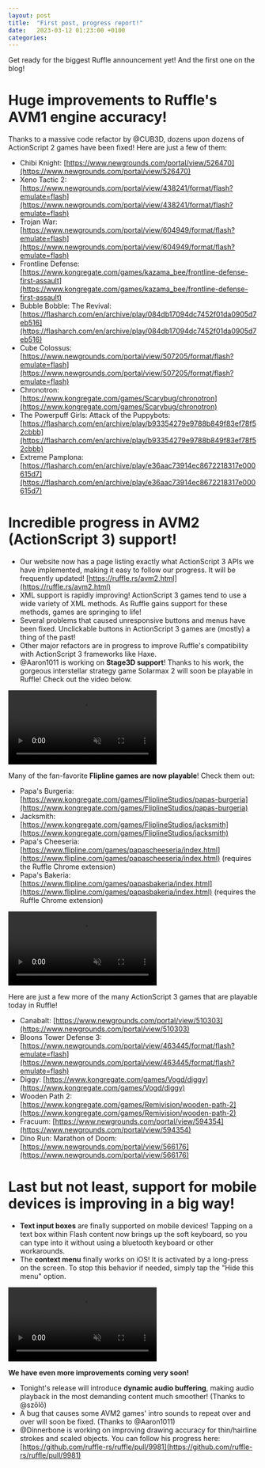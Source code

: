 ```yaml
---
layout: post
title:  "First post, progress report!"
date:   2023-03-12 01:23:00 +0100
categories:
---
```

Get ready for the biggest Ruffle announcement yet! And the first one on the blog!

# Huge improvements to Ruffle's AVM1 engine accuracy!
Thanks to a massive code refactor by @CUB3D, dozens upon dozens of ActionScript 2 games have been fixed! Here are just a few of them:
- Chibi Knight: [https://www.newgrounds.com/portal/view/526470](https://www.newgrounds.com/portal/view/526470)
- Xeno Tactic 2: [https://www.newgrounds.com/portal/view/438241/format/flash?emulate=flash](https://www.newgrounds.com/portal/view/438241/format/flash?emulate=flash)
- Trojan War: [https://www.newgrounds.com/portal/view/604949/format/flash?emulate=flash](https://www.newgrounds.com/portal/view/604949/format/flash?emulate=flash)
- Frontline Defense: [https://www.kongregate.com/games/kazama_bee/frontline-defense-first-assault](https://www.kongregate.com/games/kazama_bee/frontline-defense-first-assault)
- Bubble Bobble: The Revival: [https://flasharch.com/en/archive/play/084db17094dc7452f01da0905d7eb516](https://flasharch.com/en/archive/play/084db17094dc7452f01da0905d7eb516)
- Cube Colossus: [https://www.newgrounds.com/portal/view/507205/format/flash?emulate=flash](https://www.newgrounds.com/portal/view/507205/format/flash?emulate=flash)
- Chronotron: [https://www.kongregate.com/games/Scarybug/chronotron](https://www.kongregate.com/games/Scarybug/chronotron)
- The Powerpuff Girls: Attack of the Puppybots: [https://flasharch.com/en/archive/play/b93354279e9788b849f83ef78f52cbbb](https://flasharch.com/en/archive/play/b93354279e9788b849f83ef78f52cbbb)
- Extreme Pamplona: [https://flasharch.com/en/archive/play/e36aac73914ec8672218317e000615d7](https://flasharch.com/en/archive/play/e36aac73914ec8672218317e000615d7)

# Incredible progress in AVM2 (ActionScript 3) support!
- Our website now has a page listing exactly what ActionScript 3 APIs we have implemented, making it easy to follow our progress. It will be frequently updated! [https://ruffle.rs/avm2.html](https://ruffle.rs/avm2.html)
- XML support is rapidly improving! ActionScript 3 games tend to use a wide variety of XML methods. As Ruffle gains support for these methods, games are springing to life!
- Several problems that caused unresponsive buttons and menus have been fixed. Unclickable buttons in ActionScript 3 games are (mostly) a thing of the past!
- Other major refactors are in progress to improve Ruffle's compatibility with ActionScript 3 frameworks like Haxe.
- @Aaron1011 is working on **Stage3D support**! Thanks to his work, the gorgeous interstellar strategy game Solarmax 2 will soon be playable in Ruffle! Check out the video below.

<video muted autoplay controls>
    <source src="/assets/2023-03-12-progress-report/ruffle_solarmax2.mp4" type="video/mp4">
</video>

Many of the fan-favorite **Flipline games are now playable**! Check them out:
- Papa's Burgeria: [https://www.kongregate.com/games/FliplineStudios/papas-burgeria](https://www.kongregate.com/games/FliplineStudios/papas-burgeria)
- Jacksmith: [https://www.kongregate.com/games/FliplineStudios/jacksmith](https://www.kongregate.com/games/FliplineStudios/jacksmith)
- Papa's Cheeseria: [https://www.flipline.com/games/papascheeseria/index.html](https://www.flipline.com/games/papascheeseria/index.html) (requires the Ruffle Chrome extension)
- Papa's Bakeria: [https://www.flipline.com/games/papasbakeria/index.html](https://www.flipline.com/games/papasbakeria/index.html) (requires the Ruffle Chrome extension)

<video muted autoplay controls>
    <source src="/assets/2023-03-12-progress-report/ruffle_burgeria.mp4" type="video/mp4">
</video>

Here are just a few more of the many ActionScript 3 games that are playable today in Ruffle!
- Canabalt: [https://www.newgrounds.com/portal/view/510303](https://www.newgrounds.com/portal/view/510303)
- Bloons Tower Defense 3: [https://www.newgrounds.com/portal/view/463445/format/flash?emulate=flash](https://www.newgrounds.com/portal/view/463445/format/flash?emulate=flash)
- Diggy: [https://www.kongregate.com/games/Vogd/diggy](https://www.kongregate.com/games/Vogd/diggy)
- Wooden Path 2: [https://www.kongregate.com/games/Remivision/wooden-path-2](https://www.kongregate.com/games/Remivision/wooden-path-2)
- Fracuum: [https://www.newgrounds.com/portal/view/594354](https://www.newgrounds.com/portal/view/594354)
- Dino Run: Marathon of Doom: [https://www.newgrounds.com/portal/view/566176](https://www.newgrounds.com/portal/view/566176)

# Last but not least, support for **mobile devices** is improving in a big way!
- **Text input boxes** are finally supported on mobile devices! Tapping on a text box within Flash content now brings up the soft keyboard, so you can type into it without using a bluetooth keyboard or other workarounds.
- The **context menu** finally works on iOS! It is activated by a long-press on the screen. To stop this behavior if needed, simply tap the "Hide this menu" option.

<video muted autoplay controls>
    <source src="/assets/2023-03-12-progress-report/Ruffle_Kongregate_Pizzeria_iPhone.mov" type="video/mp4">
</video>

**We have even more improvements coming very soon!**
- Tonight's release will introduce **dynamic audio buffering**, making audio playback in the most demanding content much smoother! (Thanks to @szőlő)
- A bug that causes some AVM2 games' intro sounds to repeat over and over will soon be fixed. (Thanks to @Aaron1011)
- @Dinnerbone is working on improving drawing accuracy for thin/hairline strokes and scaled objects. You can follow his progress here:
  [https://github.com/ruffle-rs/ruffle/pull/9981](https://github.com/ruffle-rs/ruffle/pull/9981)